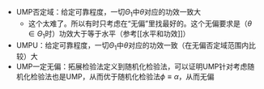 - UMP否定域：给定可靠程度，一切$\Theta_1$中$\theta$对应的功效一致大
  - 这个太难了。所以有时只考虑在“无偏”里找最好的。这个无偏要求是（$\theta\in \Theta_1$时）功效大于等于水平（参考[[水平和功效]]）
- UMPU：给定可靠程度，一切$\Theta_1$中$\theta$对应的功效一致（在无偏否定域范围内比较）大
- UMP一定无偏：拓展检验法定义到随机化检验法，可以证明UMP针对考虑随机化检验法也是UMP，从而优于随机化检验法$\phi \equiv \alpha$，从而无偏